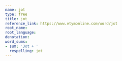 ```yaml
---
name: jot
type: free
title: jot
reference_link: https://www.etymonline.com/word/jot
root_name: 
root_language: 
denotation: 
word_sums:
- sum: 'Jot + '
  respelling: jot
---
```

